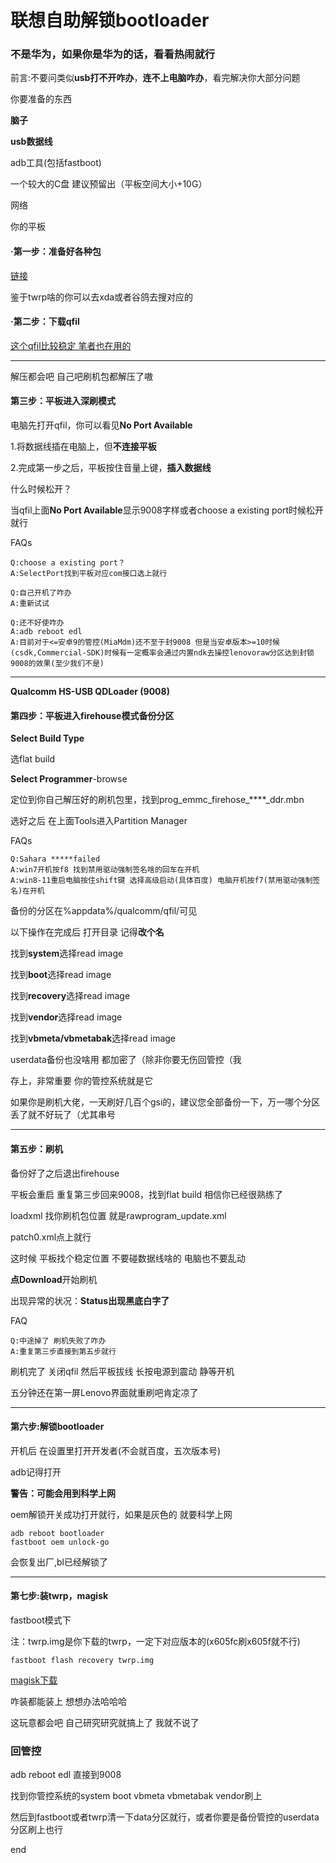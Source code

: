 

# 联想自助解锁bootloader

### 不是华为，如果你是华为的话，看看热闹就行

前言:不要问类似**usb打不开咋办**，**连不上电脑咋办**，看完解决你大部分问题

你要准备的东西

**脑子**

**usb数据线**

adb工具(包括fastboot)

一个较大的C盘 建议预留出（平板空间大小+10G）

网络

你的平板

#### ·第一步：准备好各种包

[链接](https://mirrors.lolinet.com/firmware/lenovo)

鉴于twrp啥的你可以去xda或者谷鸽去搜对应的

#### ·第二步：下载qfil

[这个qfil比较稳定 笔者也在用的](https://github.com/YoungToday/Lenovotabunlock/blob/main/QFil.zip)

---

解压都会吧 自己吧刷机包都解压了嗷

#### 第三步：平板进入深刷模式

电脑先打开qfil，你可以看见**No Port Available**

1.将数据线插在电脑上，但**不连接平板**

2.完成第一步之后，平板按住音量上键，**插入数据线**

什么时候松开？

当qfil上面**No Port Available**显示9008字样或者choose a existing port时候松开就行

FAQs

```
Q:choose a existing port？
A:SelectPort找到平板对应com接口选上就行

Q:自己开机了咋办
A:重新试试

Q:还不好使咋办
A:adb reboot edl
A:目前对于<=安卓9的管控(MiaMdm)还不至于封9008 但是当安卓版本>=10时候(csdk,Commercial-SDK)时候有一定概率会通过内置ndk去操控lenovoraw分区达到封锁9008的效果(至少我们不是)
```

----

**Qualcomm HS-USB QDLoader (9008)**

#### 第四步：平板进入firehouse模式备份分区

**Select Build Type**

选flat build 

**Select Programmer**-browse

定位到你自己解压好的刷机包里，找到prog_emmc_firehose_****_ddr.mbn

选好之后 在上面Tools进入Partition Manager

FAQs

```
Q:Sahara *****failed
A:win7开机按f8 找到禁用驱动强制签名啥的回车在开机
A:win8-11重启电脑按住shift键 选择高级启动(具体百度) 电脑开机按f7(禁用驱动强制签名)在开机
```

备份的分区在%appdata%/qualcomm/qfil/可见

以下操作在完成后 打开目录 记得**改个名**

找到**system**选择read image

找到**boot**选择read image

找到**recovery**选择read image

找到**vendor**选择read image

找到**vbmeta/vbmetabak**选择read image

userdata备份也没啥用 都加密了（除非你要无伤回管控（我

存上，非常重要 你的管控系统就是它

如果你是刷机大佬，一天刷好几百个gsi的，建议您全部备份一下，万一哪个分区丢了就不好玩了（尤其串号

---

#### 第五步：刷机

备份好了之后退出firehouse

平板会重启 重复第三步回来9008，找到flat build 相信你已经很熟练了

loadxml 找你刷机包位置 就是rawprogram_update.xml

patch0.xml点上就行

这时候 平板找个稳定位置 不要碰数据线啥的 电脑也不要乱动

**点Download**开始刷机

出现异常的状况：**Status出现黑底白字了**

FAQ

```
Q:中途掉了 刷机失败了咋办
A:重复第三步直接到第五步就行
```

刷机完了 关闭qfil 然后平板拔线 长按电源到震动 静等开机

五分钟还在第一屏Lenovo界面就重刷吧肯定凉了

---

#### 第六步:解锁bootloader

开机后 在设置里打开开发者(不会就百度，五次版本号)

adb记得打开

**警告：可能会用到科学上网**

oem解锁开关成功打开就行，如果是灰色的 就要科学上网

```
adb reboot bootloader
fastboot oem unlock-go
```

会恢复出厂,bl已经解锁了

---

#### 第七步:装twrp，magisk

fastboot模式下

注：twrp.img是你下载的twrp，一定下对应版本的(x605fc刷x605f就不行)

```
fastboot flash recovery twrp.img
```

[magisk下载](https://github.com/topjohnwu/Magisk)

咋装都能装上 想想办法哈哈哈


这玩意都会吧 自己研究研究就搞上了 我就不说了

### 回管控

adb reboot edl 直接到9008

找到你管控系统的system boot vbmeta vbmetabak vendor刷上

然后到fastboot或者twrp清一下data分区就行，或者你要是备份管控的userdata分区刷上也行



end
